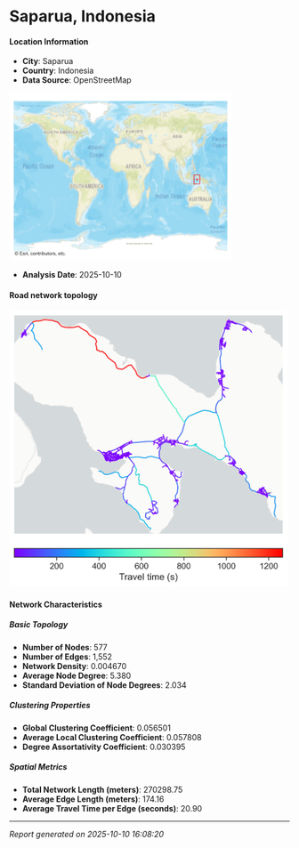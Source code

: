 # Saparua, Indonesia

#### Location Information

- **City**: Saparua
- **Country**: Indonesia
- **Data Source**: OpenStreetMap
<img src="Saparua_location.png" alt="Saparua Location Map" width="400" />

- **Analysis Date**: 2025-10-10

#### Road network topology

<img src="Saparua_network_map.png" alt="Saparua Road Network Map" width="500"/>

#### Network Characteristics

##### Basic Topology

- **Number of Nodes**: 577
- **Number of Edges**: 1,552
- **Network Density**: 0.004670
- **Average Node Degree**: 5.380
- **Standard Deviation of Node Degrees**: 2.034

##### Clustering Properties

- **Global Clustering Coefficient**: 0.056501
- **Average Local Clustering Coefficient**: 0.057808
- **Degree Assortativity Coefficient**: 0.030395

##### Spatial Metrics

- **Total Network Length (meters)**: 270298.75
- **Average Edge Length (meters)**: 174.16
- **Average Travel Time per Edge (seconds)**: 20.90

---
*Report generated on 2025-10-10 16:08:20*
